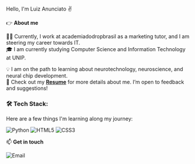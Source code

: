 Hello, I'm Luiz Anunciato ✌️

👉 **About me**

👨‍💻 Currently, I work at academiadodropbrasil as a marketing tutor, and I am steering my career towards IT.  
🎓 I am currently studying Computer Science and Information Technology at UNIP.  

💡 I am on the path to learning about neurotechnology, neuroscience, and neural chip development.  
📄 Check out my [**Resume**](https://drive.google.com/file/d/1uNdgsLwClp_OsWxQkYuN39pey8EmwOT3/view?usp=sharing) for more details about me. I’m open to feedback and suggestions!  

### 🛠️ Tech Stack:
Here are a few things I'm learning along my journey:

![Python](https://img.shields.io/badge/Python-3776AB?style=for-the-badge&logo=python&logoColor=white)
![HTML5](https://img.shields.io/badge/HTML5-E34F26?style=for-the-badge&logo=html5&logoColor=white)
![CSS3](https://img.shields.io/badge/CSS3-1572B6?style=for-the-badge&logo=css3&logoColor=white)

📫 **Get in touch**

![Email](https://img.shields.io/badge/mcluizspessoal@gmail.com-FFFFFF?style=for-the-badge&logo=gmail&logoColor=red)

